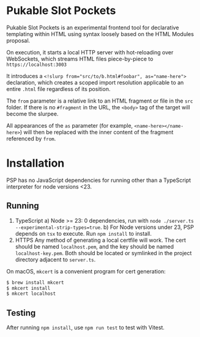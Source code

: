 # Pukable Slot Pockets
Pukable Slot Pockets is an experimental frontend tool for declarative templating within HTML using syntax loosely based on the HTML Modules proposal.

On execution, it starts a local HTTP server with hot-reloading over WebSockets, which streams
HTML files piece-by-piece to `https://localhost:3003`

It introduces a `<!slurp from="src/to/b.html#foobar", as="name-here">` declaration, which creates a scoped import resolution applicable to an entire `.html` file regardless of its position.

The `from` parameter is a relative link to an HTML fragment or file in the `src` folder.
If there is no `#fragment` in the URL, the `<body>` tag of the target will become the slurpee.

All appearances of the `as` parameter (for example, `<name-here></name-here>`) will then
be replaced with the inner content of the fragment referenced by `from`.

# Installation
PSP has no JavaScript dependencies for running other than a TypeScript interpreter for node versions <23.

## Running
1) TypeScript
    a) Node >= 23: 0 dependencies, run with `node ./server.ts --experimental-strip-types=true`.
    b) For Node versions under 23, PSP depends on `tsx` to execute. Run `npm install` to install.
2) HTTPS
Any method of generating a local certfile will work.
The cert should be named `localhost.pem`, and the key should be named `localhost-key.pem`.
Both should be located or symlinked in the project directory adjacent to `server.ts`.

On macOS, `mkcert` is a convenient program for cert generation:
```bash
$ brew install mkcert
$ mkcert install
$ mkcert localhost
```

## Testing
After running `npm install`, use `npm run test` to test with Vitest.

